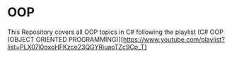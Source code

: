 # OOP
This Repository covers all OOP topics in C# following the playlist (C# OOP (OBJECT ORIENTED PROGRAMMING))[https://www.youtube.com/playlist?list=PLX07l0qxoHFKzce23QGYRiuaoTZc9Cp_T]
